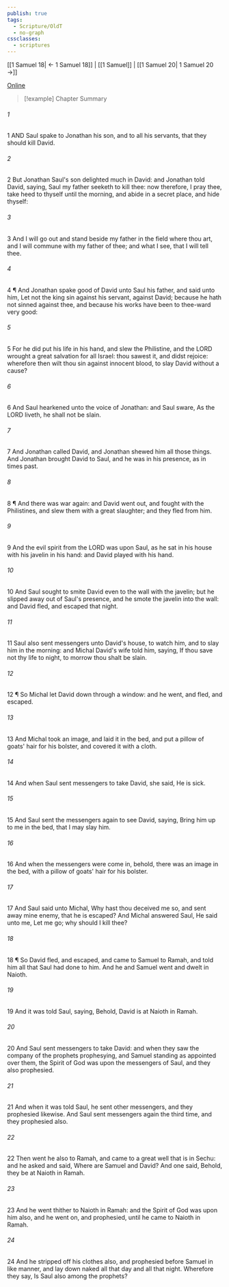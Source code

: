 ```yaml
---
publish: true
tags:
  - Scripture/OldT
  - no-graph
cssclasses:
  - scriptures
---
```

[[1 Samuel 18| ← 1 Samuel 18]] | [[1 Samuel]] | [[1 Samuel 20| 1 Samuel 20 →]]

[Online](https://churchofjesuschrist.org/study/scriptures/ot/1-sam/19?lang=eng)

>[!example] Chapter Summary
>
###### 1
1 AND Saul spake to Jonathan his son, and to all his servants, that they should kill David.
###### 2
2 But Jonathan Saul's son delighted much in David: and Jonathan told David, saying, Saul my father seeketh to kill thee: now therefore, I pray thee, take heed to thyself until the morning, and abide in a secret place, and hide thyself:
###### 3
3 And I will go out and stand beside my father in the field where thou art, and I will commune with my father of thee; and what I see, that I will tell thee.
###### 4
4 ¶ And Jonathan spake good of David unto Saul his father, and said unto him, Let not the king sin against his servant, against David; because he hath not sinned against thee, and because his works have been to thee-ward very good:
###### 5
5 For he did put his life in his hand, and slew the Philistine, and the LORD wrought a great salvation for all Israel: thou sawest it, and didst rejoice: wherefore then wilt thou sin against innocent blood, to slay David without a cause?
###### 6
6 And Saul hearkened unto the voice of Jonathan: and Saul sware, As the LORD liveth, he shall not be slain.
###### 7
7 And Jonathan called David, and Jonathan shewed him all those things.  And Jonathan brought David to Saul, and he was in his presence, as in times past.
###### 8
8 ¶ And there was war again: and David went out, and fought with the Philistines, and slew them with a great slaughter; and they fled from him.
###### 9
9 And the evil spirit from the LORD was upon Saul, as he sat in his house with his javelin in his hand: and David played with his hand.
###### 10
10 And Saul sought to smite David even to the wall with the javelin; but he slipped away out of Saul's presence, and he smote the javelin into the wall: and David fled, and escaped that night.
###### 11
11 Saul also sent messengers unto David's house, to watch him, and to slay him in the morning: and Michal David's wife told him, saying, If thou save not thy life to night, to morrow thou shalt be slain.
###### 12
12 ¶ So Michal let David down through a window: and he went, and fled, and escaped.
###### 13
13 And Michal took an image, and laid it in the bed, and put a pillow of goats' hair for his bolster, and covered it with a cloth.
###### 14
14 And when Saul sent messengers to take David, she said, He is sick.
###### 15
15 And Saul sent the messengers again to see David, saying, Bring him up to me in the bed, that I may slay him.
###### 16
16 And when the messengers were come in, behold, there was an image in the bed, with a pillow of goats' hair for his bolster.
###### 17
17 And Saul said unto Michal, Why hast thou deceived me so, and sent away mine enemy, that he is escaped?  And Michal answered Saul, He said unto me, Let me go; why should I kill thee?
###### 18
18 ¶ So David fled, and escaped, and came to Samuel to Ramah, and told him all that Saul had done to him.  And he and Samuel went and dwelt in Naioth.
###### 19
19 And it was told Saul, saying, Behold, David is at Naioth in Ramah.
###### 20
20 And Saul sent messengers to take David: and when they saw the company of the prophets prophesying, and Samuel standing as appointed over them, the Spirit of God was upon the messengers of Saul, and they also prophesied.
###### 21
21 And when it was told Saul, he sent other messengers, and they prophesied likewise.  And Saul sent messengers again the third time, and they prophesied also.
###### 22
22 Then went he also to Ramah, and came to a great well that is in Sechu: and he asked and said, Where are Samuel and David?  And one said, Behold, they be at Naioth in Ramah.
###### 23
23 And he went thither to Naioth in Ramah: and the Spirit of God was upon him also, and he went on, and prophesied, until he came to Naioth in Ramah.
###### 24
24 And he stripped off his clothes also, and prophesied before Samuel in like manner, and lay down naked all that day and all that night.  Wherefore they say, Is Saul also among the prophets?



